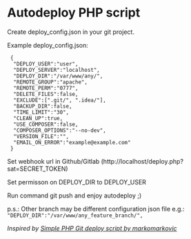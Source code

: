 # Autodeploy PHP script

Create deploy_config.json in your git project.

Example deploy_config.json:

     
     {
      "DEPLOY_USER":"user",
      "DEPLOY_SERVER":"localhost",
      "DEPLOY_DIR":"/var/www/any/",
      "REMOTE_GROUP":"apache",
      "REMOTE_PERM":"0777",
      "DELETE_FILES":false,
      "EXCLUDE":[".git/", ".idea/"],
      "BACKUP_DIR":false,
      "TIME_LIMIT":"30",
      "CLEAN_UP":true,
      "USE_COMPOSER":false,
      "COMPOSER_OPTIONS":"--no-dev",
      "VERSION_FILE":"",
      "EMAIL_ON_ERROR":"example@example.com"
     }
     
Set webhook url in Github/Gitlab (http://localhost/deploy.php?sat=SECRET_TOKEN)

Set permisson on DEPLOY_DIR to DEPLOY_USER

Run command git push and enjoy autodeploy ;)

p.s.: Other branch may be different configuration json file e.g.: `"DEPLOY_DIR":"/var/www/any_feature_branch/",`

_Inspired by [Simple PHP Git deploy script by markomarkovic](https://github.com/markomarkovic/simple-php-git-deploy/)_
